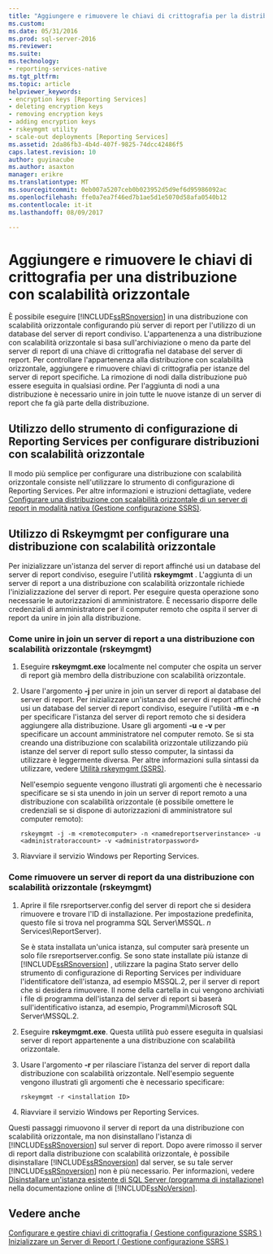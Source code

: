 ```yaml
---
title: "Aggiungere e rimuovere le chiavi di crittografia per la distribuzione con scalabilità orizzontale | Documenti Microsoft"
ms.custom: 
ms.date: 05/31/2016
ms.prod: sql-server-2016
ms.reviewer: 
ms.suite: 
ms.technology:
- reporting-services-native
ms.tgt_pltfrm: 
ms.topic: article
helpviewer_keywords:
- encryption keys [Reporting Services]
- deleting encryption keys
- removing encryption keys
- adding encryption keys
- rskeymgmt utility
- scale-out deployments [Reporting Services]
ms.assetid: 2da86fb3-4b4d-407f-9825-74dcc42486f5
caps.latest.revision: 10
author: guyinacube
ms.author: asaxton
manager: erikre
ms.translationtype: MT
ms.sourcegitcommit: 0eb007a5207ceb0b023952d5d9ef6d95986092ac
ms.openlocfilehash: ffe0a7ea7f46ed7b1ae5d1e5070d58afa0540b12
ms.contentlocale: it-it
ms.lasthandoff: 08/09/2017

---
```

# <a name="add-and-remove-encryption-keys-for-scale-out-deployment"></a>Aggiungere e rimuovere le chiavi di crittografia per una distribuzione con scalabilità orizzontale
  È possibile eseguire [!INCLUDE[ssRSnoversion](../../includes/ssrsnoversion-md.md)] in una distribuzione con scalabilità orizzontale configurando più server di report per l'utilizzo di un database del server di report condiviso. L'appartenenza a una distribuzione con scalabilità orizzontale si basa sull'archiviazione o meno da parte del server di report di una chiave di crittografia nel database del server di report. Per controllare l'appartenenza alla distribuzione con scalabilità orizzontale, aggiungere e rimuovere chiavi di crittografia per istanze del server di report specifiche. La rimozione di nodi dalla distribuzione può essere eseguita in qualsiasi ordine. Per l'aggiunta di nodi a una distribuzione è necessario unire in join tutte le nuove istanze di un server di report che fa già parte della distribuzione.  
  
## <a name="using-the-reporting-services-configuration-tool-to-configure-scale-out-deployment"></a>Utilizzo dello strumento di configurazione di Reporting Services per configurare distribuzioni con scalabilità orizzontale  
 Il modo più semplice per configurare una distribuzione con scalabilità orizzontale consiste nell'utilizzare lo strumento di configurazione di Reporting Services. Per altre informazioni e istruzioni dettagliate, vedere [Configurare una distribuzione con scalabilità orizzontale di un server di report in modalità nativa &#40;Gestione configurazione SSRS&#41;](../../reporting-services/install-windows/configure-a-native-mode-report-server-scale-out-deployment.md).  
  
## <a name="using-rskeymgmt-to-configure-scale-out-deployment"></a>Utilizzo di Rskeymgmt per configurare una distribuzione con scalabilità orizzontale  
 Per inizializzare un'istanza del server di report affinché usi un database del server di report condiviso, eseguire l'utilità **rskeymgmt** . L'aggiunta di un server di report a una distribuzione con scalabilità orizzontale richiede l'inizializzazione del server di report. Per eseguire questa operazione sono necessarie le autorizzazioni di amministratore. È necessario disporre delle credenziali di amministratore per il computer remoto che ospita il server di report da unire in join alla distribuzione.  
  
### <a name="how-to-join-a-report-server-to-a-scale-out-deployment-rskeymgmt"></a>Come unire in join un server di report a una distribuzione con scalabilità orizzontale (rskeymgmt)  
  
1.  Eseguire **rskeymgmt.exe** localmente nel computer che ospita un server di report già membro della distribuzione con scalabilità orizzontale.  
  
2.  Usare l'argomento **-j** per unire in join un server di report al database del server di report. Per inizializzare un'istanza del server di report affinché usi un database del server di report condiviso, eseguire l'utilità **-m** e **-n** per specificare l'istanza del server di report remoto che si desidera aggiungere alla distribuzione. Usare gli argomenti **-u** e **-v** per specificare un account amministratore nel computer remoto. Se si sta creando una distribuzione con scalabilità orizzontale utilizzando più istanze del server di report sullo stesso computer, la sintassi da utilizzare è leggermente diversa. Per altre informazioni sulla sintassi da utilizzare, vedere [Utilità rskeymgmt &#40;SSRS&#41;](../../reporting-services/tools/rskeymgmt-utility-ssrs.md).  
  
     Nell'esempio seguente vengono illustrati gli argomenti che è necessario specificare se si sta unendo in join un server di report remoto a una distribuzione con scalabilità orizzontale (è possibile omettere le credenziali se si dispone di autorizzazioni di amministratore sul computer remoto):  
  
    ```  
    rskeymgmt -j -m <remotecomputer> -n <namedreportserverinstance> -u <administratoraccount> -v <administratorpassword>  
    ```
3. Riavviare il servizio Windows per Reporting Services.
  
### <a name="how-to-remove-a-report-server-from-a-scale-out-deployment-rskeymgmt"></a>Come rimuovere un server di report da una distribuzione con scalabilità orizzontale (rskeymgmt)  
  
1.  Aprire il file rsreportserver.config del server di report che si desidera rimuovere e trovare l'ID di installazione. Per impostazione predefinita, questo file si trova nel programma SQL Server\MSSQL.  *n* Services\ReportServer).  
  
     Se è stata installata un'unica istanza, sul computer sarà presente un solo file rsreportserver.config. Se sono state installate più istanze di [!INCLUDE[ssRSnoversion](../../includes/ssrsnoversion-md.md)] , utilizzare la pagina Stato server dello strumento di configurazione di Reporting Services per individuare l'identificatore dell'istanza, ad esempio MSSQL.2, per il server di report che si desidera rimuovere. Il nome della cartella in cui vengono archiviati i file di programma dell'istanza del server di report si baserà sull'identificativo istanza, ad esempio, Programmi\Microsoft SQL Server\MSSQL.2.  
  
2.  Eseguire **rskeymgmt.exe**. Questa utilità può essere eseguita in qualsiasi server di report appartenente a una distribuzione con scalabilità orizzontale.  
  
3.  Usare l'argomento **-r** per rilasciare l'istanza del server di report dalla distribuzione con scalabilità orizzontale. Nell'esempio seguente vengono illustrati gli argomenti che è necessario specificare:  
  
    ```  
    rskeymgmt -r <installation ID>  
    ```  
4. Riavviare il servizio Windows per Reporting Services.
  
 Questi passaggi rimuovono il server di report da una distribuzione con scalabilità orizzontale, ma non disinstallano l'istanza di [!INCLUDE[ssRSnoversion](../../includes/ssrsnoversion-md.md)] sul server di report. Dopo avere rimosso il server di report dalla distribuzione con scalabilità orizzontale, è possibile disinstallare [!INCLUDE[ssRSnoversion](../../includes/ssrsnoversion-md.md)] dal server, se su tale server [!INCLUDE[ssRSnoversion](../../includes/ssrsnoversion-md.md)] non è più necessario. Per informazioni, vedere [Disinstallare un'istanza esistente di SQL Server &#40;programma di installazione&#41;](../../sql-server/install/uninstall-an-existing-instance-of-sql-server-setup.md) nella documentazione online di [!INCLUDE[ssNoVersion](../../includes/ssnoversion-md.md)].  
  
## <a name="see-also"></a>Vedere anche  
 [Configurare e gestire chiavi di crittografia &#40; Gestione configurazione SSRS &#41;](../../reporting-services/install-windows/ssrs-encryption-keys-manage-encryption-keys.md)   
 [Inizializzare un Server di Report &#40; Gestione configurazione SSRS &#41;](../../reporting-services/install-windows/ssrs-encryption-keys-initialize-a-report-server.md)  
  
  

